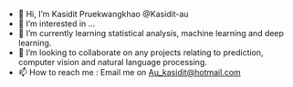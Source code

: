 - 👋 Hi, I’m Kasidit Pruekwangkhao @Kasidit-au
- 👀 I’m interested in ...
- 🌱 I’m currently learning statistical analysis, machine learning and deep learning.
- 💞️ I’m looking to collaborate on any projects relating to prediction, computer vision and natural language processing.
- 📫 How to reach me : Email me on Au_kasidit@hotmail.com

<!---
Kasidit-au/Kasidit-au is a ✨ special ✨ repository because its `README.md` (this file) appears on your GitHub profile.
You can click the Preview link to take a look at your changes.
--->

